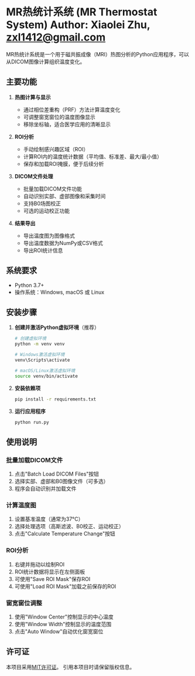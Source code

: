 # MR热统计系统 (MR Thermostat System) Author: Xiaolei Zhu, zxl1412@gmail.com  

MR热统计系统是一个用于磁共振成像（MRI）热图分析的Python应用程序，可以从DICOM图像计算组织温度变化。

## 主要功能

1. **热图计算与显示**
   - 通过相位差重构（PRF）方法计算温度变化
   - 可调整窗宽窗位的温度图像显示
   - 移除坐标轴，适合医学应用的清晰显示

2. **ROI分析**
   - 手动绘制感兴趣区域（ROI）
   - 计算ROI内的温度统计数据（平均值、标准差、最大/最小值）
   - 保存和加载ROI掩膜，便于后续分析

3. **DICOM文件处理**
   - 批量加载DICOM文件功能
   - 自动识别实部、虚部图像和采集时间
   - 支持B0场图校正
   - 可选的运动校正功能

4. **结果导出**
   - 导出温度图为图像格式
   - 导出温度数据为NumPy或CSV格式
   - 导出ROI统计信息

## 系统要求

- Python 3.7+
- 操作系统：Windows, macOS 或 Linux

## 安装步骤

1. **创建并激活Python虚拟环境**（推荐）

   ```bash
   # 创建虚拟环境
   python -m venv venv
   
   # Windows激活虚拟环境
   venv\Scripts\activate
   
   # macOS/Linux激活虚拟环境
   source venv/bin/activate
   ```

2. **安装依赖项**

   ```bash
   pip install -r requirements.txt
   ```

3. **运行应用程序**

   ```bash
   python run.py
   ```

## 使用说明

### 批量加载DICOM文件
1. 点击"Batch Load DICOM Files"按钮
2. 选择实部、虚部和B0图像文件（可多选）
3. 程序会自动识别并加载文件

### 计算温度图
1. 设置基准温度（通常为37°C）
2. 选择处理选项（高斯滤波、B0校正、运动校正）
3. 点击"Calculate Temperature Change"按钮

### ROI分析
1. 右键并拖动以绘制ROI
2. ROI统计数据将显示在左侧面板
3. 可使用"Save ROI Mask"保存ROI
4. 可使用"Load ROI Mask"加载之前保存的ROI

### 窗宽窗位调整
1. 使用"Window Center"控制显示的中心温度
2. 使用"Window Width"控制显示的温度范围
3. 点击"Auto Window"自动优化窗宽窗位

## 许可证

本项目采用[MIT许可证](LICENSE)。
引用本项目时请保留版权信息。